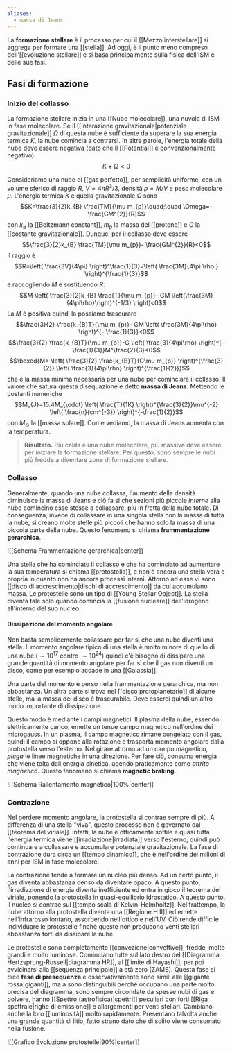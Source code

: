```yaml
---
aliases:
  - massa di Jeans
---
```

La **formazione stellare** è il processo per cui il [[Mezzo interstellare]] si aggrega per formare una [[stella]]. Ad oggi, è il punto meno compreso dell'[[evoluzione stellare]] e si basa principalmente sulla fisica dell'ISM e delle sue fasi.
## Fasi di formazione
### Inizio del collasso
La formazione stellare inizia in una [[Nube molecolare]], una nuvola di ISM in fase molecolare. Se il [[Interazione gravitazionale|potenziale gravitazionale]] $\Omega$ di questa nube è sufficiente da superare la sua energia termica $K$, la nube comincia a contrarsi. In altre parole, l'energia totale della nube deve essere negativa (dato che il [[Potential]] è convenzionalmente negativo):
$$K+\Omega<0$$

Consideriamo una nube di [[gas perfetto]], per semplicità uniforme, con un volume sferico di raggio $R$, $V=4\pi R^{3}/3$, densità $\rho=M/V$ e peso molecolare $\mu$. L'energia termica $K$ e quella gravitazionale $\Omega$ sono
$$K=\frac{3}{2}k_{B} \frac{TM}{\mu m_{p}}\quad;\quad \Omega=-\frac{GM^{2}}{R}$$
con $k_B$ la [[Boltzmann constant]], $m_{p}$ la massa del [[protone]] e $G$ la [[costante gravitazionale]]. Dunque, per il collasso deve essere
$$\frac{3}{2}k_{B} \frac{TM}{\mu m_{p}}- \frac{GM^{2}}{R}<0$$
Il raggio è
$$R=\left( \frac{3V}{4\pi} \right)^\frac{1}{3}=\left( \frac{3M}{4\pi \rho } \right)^{\frac{1}{3}}$$
e raccogliendo $M$ e sostituendo $R$:
$$M \left( \frac{3}{2}k_{B} \frac{T}{\mu m_{p}}- GM \left(\frac{3M}{4\pi\rho}\right)^{-1/3} \right)<0$$
La $M$ è positiva quindi la possiamo trascurare
$$\frac{3}{2} \frac{k_{B}T}{\mu m_{p}}- GM \left( \frac{3M}{4\pi\rho} \right)^{- \frac{1}{3}}<0$$
$$\frac{3}{2} \frac{k_{B}T}{\mu m_{p}}-G \left( \frac{3}{4\pi\rho} \right)^{- \frac{1}{3}}M^\frac{2}{3}<0$$
$$\boxed{M> \left( \frac{3}{2} \frac{k_{B}T}{G\mu m_{p}} \right)^{\frac{3}{2}} \left( \frac{3}{4\pi\rho} \right)^{\frac{1}{2}}}$$
che è la massa minima necessaria per una nube per cominciare il collasso. Il valore che satura questa disequazione è detto **massa di Jeans**. Mettendo le costanti numeriche
$$M_{J}=15.4M_{\odot} \left( \frac{T}{1K} \right)^{\frac{3}{2}}\mu^{-2} \left( \frac{n}{cm^{-3}} \right)^{-\frac{1}{2}}$$
con $M_{\odot}$ la [[massa solare]]. Come vediamo, la massa di Jeans aumenta con la temperatura.

> **Risultato.** Più calda è una nube molecolare, più massiva deve essere per iniziare la formazione stellare. Per questo, sono sempre le nubi più fredde a diventare zone di formazione stellare.
### Collasso
Generalmente, quando una nube collassa, l'aumento della densità diminuisce la massa di Jeans e ciò fa si che sezioni più piccole *interne* alla nube comincino esse stesse a collassare, più in fretta della nube totale. Di conseguenza, invece di collassare in una singola stella con la massa di tutta la nube, si creano molte stelle più piccoli che hanno solo la massa di una piccola parte della nube. Questo fenomeno si chiama **frammentazione gerarchica**.

![[Schema Frammentazione gerarchica|center]]

Una stella che ha cominciato il collasso e che ha cominciato ad aumentare la sua temperatura si chiama [[protostella]], e non è ancora una stella vera e propria in quanto non ha ancora processi interni. Attorno ad esse vi sono [[disco di accrescimento|dischi di accrescimento]] da cui accumulano massa. Le protostelle sono un tipo di [[Young Stellar Object]]. La stella diventa tale solo quando comincia la [[fusione nucleare]] dell'idrogeno all'interno del suo nucleo.
#### Dissipazione del momento angolare
Non basta semplicemente collassare per far sì che una nube diventi una stella. Il momento angolare tipico di una stella è molto minore di quello di una nube ($\sim10^{17}$ contro $\sim10^{24}$) quindi c'è bisogno di dissipare una grande quantità di momento angolare per far sì che il gas non diventi un disco, come per esempio accade in una [[Galassia]].

Una parte del momento è perso nella frammentazione gerarchica, ma non abbastanza. Un'altra parte si trova nel [[disco protoplanetario]] di alcune stelle, ma la massa del disco è trascurabile. Deve esserci quindi un altro modo importante di dissipazione.

Questo modo è mediante i campi magnetici. Il plasma della nube, essendo elettricamente carico, emette un tenue campo magnetico nell'ordine dei microgauss. In un plasma, il campo magnetico rimane congelato con il gas, quindi il campo si oppone alla rotazione e trasporta momento angolare dalla protostella verso l'esterno. Nel girare attorno ad un campo magnetico, *piega* le linee magnetiche in una direzione. Per fare ciò, consuma energia che viene tolta dall'energia cinetica, agendo praticamente come *attrito magnetico*. Questo fenomeno si chiama **magnetic braking**.

![[Schema Rallentamento magnetico|100%|center]]
### Contrazione
Nel perdere momento angolare, la protostella si contrae sempre di più. A differenza di una stella "viva", questo processo non è governato dal [[teorema del viriale]]. Infatti, la nube è otticamente sottile e quasi tutta l'energia termica viene [[irradiazione|irradiata]] verso l'esterno, quindi può continuare a collassare e accumulare potenziale gravitazionale. La fase di contrazione dura circa un [[tempo dinamico]], che è nell'ordine dei milioni di anni per ISM in fase molecolare.

La contrazione tende a formare un nucleo più denso. Ad un certo punto, il gas diventa abbastanza denso da diventare opaco. A questo punto, l'irradiazione di energia diventa inefficiente ed entra in gioco il teorema del viriale, ponendo la protostella in quasi-equilibrio idrostatico. A questo punto, il nucleo si contrae sul [[tempo scala di Kelvin-Helmholtz]]. Nel frattempo, la nube attorno alla protostella diventa una [[Regione H II]] ed emette nell'infrarosso lontano, assorbendo nell'ottico e nell'UV. Ciò rende difficile individuare le protostelle finché queste non producono venti stellari abbastanza forti da dissipare la nube.

Le protostelle sono completamente [[convezione|convettive]], fredde, molto grandi e molto luminose. Cominciano tutte sul lato destro del [[Diagramma Hertzsprung-Russell|diagramma HR]], al [[limite di Hayashi]], per poi avvicinarsi alla [[sequenza principale]] a età zero (ZAMS). Questa fase si dice **fase di presequenza** e osservativamente sono simili alle [[gigante rossa|giganti]], ma a sono distinguibili perché occupano una parte molto precisa del diagramma, sono sempre circondate da spesse nubi di gas e polvere, hanno [[Spettro (astrofisica)|spettri]] peculiari con forti [[Riga spettrale|righe di emissione]] e allargamenti per venti stellari. Cambiano anche la loro [[luminosità]] molto rapidamente. Presentano talvolta anche una grande quantità di litio, fatto strano dato che di solito viene consumato nella fusione.

![[Grafico Evoluzione protostelle|90%|center]]
